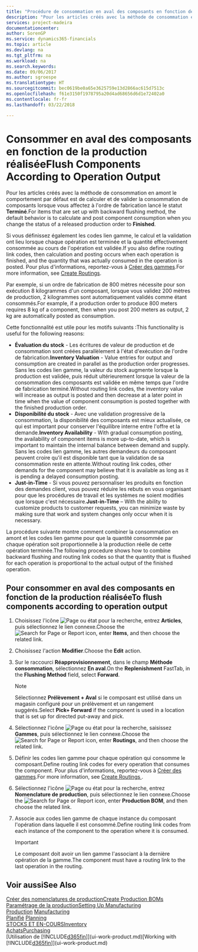 ```yaml
---
title: "Procédure de consommation en aval des composants en fonction de la production réalisée | Microsoft Docs"
description: "Pour les articles créés avec la méthode de consommation en amont le comportement par défaut est de calculer et de valider la consommation de composants lorsque vous affectez à l'ordre de fabrication lancé le statut **Terminé**. Pour plus d'informations, voir Méthode consommation."
services: project-madeira
documentationcenter: 
author: SorenGP
ms.service: dynamics365-financials
ms.topic: article
ms.devlang: na
ms.tgt_pltfrm: na
ms.workload: na
ms.search.keywords: 
ms.date: 09/06/2017
ms.author: sgroespe
ms.translationtype: HT
ms.sourcegitcommit: bec0619be0a65e3625759e13d2866ac615d7513c
ms.openlocfilehash: f61e3150f1978795a20d4ad68656d6d1e72402a0
ms.contentlocale: fr-fr
ms.lasthandoff: 03/22/2018

---
```

# <a name="flush-components-according-to-operation-output"></a><span data-ttu-id="a379c-104">Consommer en aval des composants en fonction de la production réalisée</span><span class="sxs-lookup"><span data-stu-id="a379c-104">Flush Components According to Operation Output</span></span>
<span data-ttu-id="a379c-105">Pour les articles créés avec la méthode de consommation en amont le comportement par défaut est de calculer et de valider la consommation de composants lorsque vous affectez à l'ordre de fabrication lancé le statut **Terminé**.</span><span class="sxs-lookup"><span data-stu-id="a379c-105">For items that are set up with backward flushing method, the default behavior is to calculate and post component consumption when you change the status of a released production order to **Finished**.</span></span>  

<span data-ttu-id="a379c-106">Si vous définissez également les codes lien gamme, le calcul et la validation ont lieu lorsque chaque opération est terminée et la quantité effectivement consommée au cours de l'opération est validée.</span><span class="sxs-lookup"><span data-stu-id="a379c-106">If you also define routing link codes, then calculation and posting occurs when each operation is finished, and the quantity that was actually consumed in the operation is posted.</span></span> <span data-ttu-id="a379c-107">Pour plus d'informations, reportez-vous à [Créer des gammes](production-how-to-create-routings.md).</span><span class="sxs-lookup"><span data-stu-id="a379c-107">For more information, see [Create Routings](production-how-to-create-routings.md).</span></span>  

<span data-ttu-id="a379c-108">Par exemple, si un ordre de fabrication de 800 mètres nécessite pour son exécution 8 kilogrammes d'un composant, lorsque vous validez 200 mètres de production, 2 kilogrammes sont automatiquement validés comme étant consommés.</span><span class="sxs-lookup"><span data-stu-id="a379c-108">For example, if a production order to produce 800 meters requires 8 kg of a component, then when you post 200 meters as output, 2 kg are automatically posted as consumption.</span></span>  

<span data-ttu-id="a379c-109">Cette fonctionnalité est utile pour les motifs suivants :</span><span class="sxs-lookup"><span data-stu-id="a379c-109">This functionality is useful for the following reasons:</span></span>  

-   <span data-ttu-id="a379c-110">**Évaluation du stock** - Les écritures de valeur de production et de consommation sont créées parallèlement à l'état d'exécution de l'ordre de fabrication.</span><span class="sxs-lookup"><span data-stu-id="a379c-110">**Inventory Valuation** - Value entries for output and consumption are created in parallel as the production order progresses.</span></span> <span data-ttu-id="a379c-111">Sans les codes lien gamme, la valeur du stock augmente lorsque la production est validée, puis réduit ultérieurement lorsque la valeur de la consommation des composants est validée en même temps que l'ordre de fabrication terminé.</span><span class="sxs-lookup"><span data-stu-id="a379c-111">Without routing link codes, the inventory value will increase as output is posted and then decrease at a later point in time when the value of component consumption is posted together with the finished production order.</span></span>  
-   <span data-ttu-id="a379c-112">**Disponibilité du stock** - Avec une validation progressive de la consommation, la disponibilité des composants est mieux actualisée, ce qui est important pour conserver l'équilibre interne entre l'offre et la demande.</span><span class="sxs-lookup"><span data-stu-id="a379c-112">**Inventory Availability** - With gradual consumption posting, the availability of component items is more up-to-date, which is important to maintain the internal balance between demand and supply.</span></span> <span data-ttu-id="a379c-113">Sans les codes lien gamme, les autres demandeurs du composant peuvent croire qu'il est disponible tant que la validation de sa consommation reste en attente.</span><span class="sxs-lookup"><span data-stu-id="a379c-113">Without routing link codes, other demands for the component may believe that it is available as long as it is pending a delayed consumption posting.</span></span>  
-   <span data-ttu-id="a379c-114">**Just-in-Time** - Si vous pouvez personnaliser les produits en fonction des demandes client, vous pouvez réduire les rebuts en vous organisant pour que les procédures de travail et les systèmes ne soient modifiés que lorsque c'est nécessaire.</span><span class="sxs-lookup"><span data-stu-id="a379c-114">**Just-in-Time** – With the ability to customize products to customer requests, you can minimize waste by making sure that work and system changes only occur when it is necessary.</span></span>  

<span data-ttu-id="a379c-115">La procédure suivante montre comment combiner la consommation en amont et les codes lien gamme pour que la quantité consommée par chaque opération soit proportionnelle à la production réelle de cette opération terminée.</span><span class="sxs-lookup"><span data-stu-id="a379c-115">The following procedure shows how to combine backward flushing and routing link codes so that the quantity that is flushed for each operation is proportional to the actual output of the finished operation.</span></span>  

## <a name="to-flush-components-according-to-operation-output"></a><span data-ttu-id="a379c-116">Pour consommer en aval des composants en fonction de la production réalisée</span><span class="sxs-lookup"><span data-stu-id="a379c-116">To flush components according to operation output</span></span>  
1.  <span data-ttu-id="a379c-117">Choisissez l'icône ![Page ou état pour la recherche](media/ui-search/search_small.png "icône Page ou état pour la recherche"), entrez **Articles**, puis sélectionnez le lien connexe.</span><span class="sxs-lookup"><span data-stu-id="a379c-117">Choose the ![Search for Page or Report](media/ui-search/search_small.png "Search for Page or Report icon") icon, enter **Items**, and then choose the related link.</span></span>  
2.  <span data-ttu-id="a379c-118">Choisissez l'action **Modifier**.</span><span class="sxs-lookup"><span data-stu-id="a379c-118">Choose the **Edit** action.</span></span>  
3.  <span data-ttu-id="a379c-119">Sur le raccourci **Réapprovisionnement**, dans le champ **Méthode consommation**, sélectionnez **En aval**.</span><span class="sxs-lookup"><span data-stu-id="a379c-119">On the **Replenishment** FastTab, in the **Flushing Method** field, select **Forward**.</span></span>  

    > [!NOTE]  
    >  <span data-ttu-id="a379c-120">Sélectionnez **Prélèvement + Aval** si le composant est utilisé dans un magasin configuré pour un prélèvement et un rangement suggérés.</span><span class="sxs-lookup"><span data-stu-id="a379c-120">Select **Pick+ Forward** if the component is used in a location that is set up for directed put-away and pick.</span></span>  

4.  <span data-ttu-id="a379c-121">Sélectionnez l'icône ![Page ou état pour la recherche](media/ui-search/search_small.png "Page ou état pour la recherche"), saisissez **Gammes**, puis sélectionnez le lien connexe.</span><span class="sxs-lookup"><span data-stu-id="a379c-121">Choose the ![Search for Page or Report](media/ui-search/search_small.png "Search for Page or Report icon") icon, enter **Routings**, and then choose the related link.</span></span>  
5.  <span data-ttu-id="a379c-122">Définir les codes lien gamme pour chaque opération qui consomme le composant.</span><span class="sxs-lookup"><span data-stu-id="a379c-122">Define routing link codes for every operation that consumes the component.</span></span> <span data-ttu-id="a379c-123">Pour plus d'informations, reportez-vous à [Créer des gammes](production-how-to-create-routings.md).</span><span class="sxs-lookup"><span data-stu-id="a379c-123">For more information, see [Create Routings ](production-how-to-create-routings.md).</span></span>  
6.  <span data-ttu-id="a379c-124">Sélectionnez l'icône ![Page ou état pour la recherche](media/ui-search/search_small.png "Page ou état pour la recherche"), entrez **Nomenclature de production**, puis sélectionnez le lien connexe.</span><span class="sxs-lookup"><span data-stu-id="a379c-124">Choose the ![Search for Page or Report](media/ui-search/search_small.png "Search for Page or Report icon") icon, enter **Production BOM**, and then choose the related link.</span></span>  
7.  <span data-ttu-id="a379c-125">Associe aux codes lien gamme de chaque instance du composant l'opération dans laquelle il est consommé.</span><span class="sxs-lookup"><span data-stu-id="a379c-125">Define routing link codes from each instance of the component to the operation where it is consumed.</span></span>

    > [!IMPORTANT]  
    >  <span data-ttu-id="a379c-126">Le composant doit avoir un lien gamme l'associant à la dernière opération de la gamme.</span><span class="sxs-lookup"><span data-stu-id="a379c-126">The component must have a routing link to the last operation in the routing.</span></span>  

## <a name="see-also"></a><span data-ttu-id="a379c-127">Voir aussi</span><span class="sxs-lookup"><span data-stu-id="a379c-127">See Also</span></span>  
[<span data-ttu-id="a379c-128">Créer des nomenclatures de production</span><span class="sxs-lookup"><span data-stu-id="a379c-128">Create Production BOMs</span></span>](production-how-to-create-production-boms.md)  
[<span data-ttu-id="a379c-129">Paramétrage de la production</span><span class="sxs-lookup"><span data-stu-id="a379c-129">Setting Up Manufacturing</span></span>](production-configure-production-processes.md)  
<span data-ttu-id="a379c-130">[Production](production-manage-manufacturing.md)  </span><span class="sxs-lookup"><span data-stu-id="a379c-130">[Manufacturing](production-manage-manufacturing.md)  </span></span>  
<span data-ttu-id="a379c-131">[Planifié](production-planning.md) </span><span class="sxs-lookup"><span data-stu-id="a379c-131">[Planning](production-planning.md) </span></span>  
[<span data-ttu-id="a379c-132">STOCKS ET EN-COURS</span><span class="sxs-lookup"><span data-stu-id="a379c-132">Inventory</span></span>](inventory-manage-inventory.md)  
[<span data-ttu-id="a379c-133">Achats</span><span class="sxs-lookup"><span data-stu-id="a379c-133">Purchasing</span></span>](purchasing-manage-purchasing.md)  
<span data-ttu-id="a379c-134">[Utilisation de [!INCLUDE[d365fin](includes/d365fin_md.md)]](ui-work-product.md)</span><span class="sxs-lookup"><span data-stu-id="a379c-134">[Working with [!INCLUDE[d365fin](includes/d365fin_md.md)]](ui-work-product.md)</span></span>

